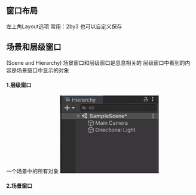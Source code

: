 ## 窗口布局
左上角Layout选项
常用：2by3
也可以自定义保存
## 场景和层级窗口
(Scene and Hierarchy)
场景窗口和层级窗口是息息相关的
层级窗口中看到的内容是场景窗口中显示的对象
#### 1.层级窗口
一个场景中的所有对象
![](../../../../img/beishang20241230142239373.png)
#### 2.场景窗口
